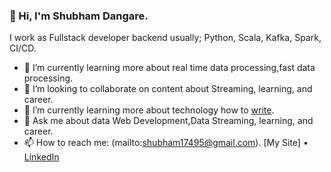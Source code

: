 ### 👋 Hi, I'm Shubham Dangare.
I work as Fullstack developer backend usually; Python, Scala, Kafka, Spark, CI/CD.

- 🌱 I’m currently learning more about real time data processing,fast data processing.
- 👯 I’m looking to collaborate on content about Streaming, learning, and career.
- 🌱 I’m currently learning more about technology how to [write](https://dzone.com/users/3596369/shubhamdanagre.html).
- 💬 Ask me about data Web Development,Data Streaming, learning, and career.
- 📫 How to reach me: (mailto:shubham17495@gmail.com).
[My Site] • [LinkedIn](https://www.linkedin.com/in/shubham-dangare-a04a53128/)